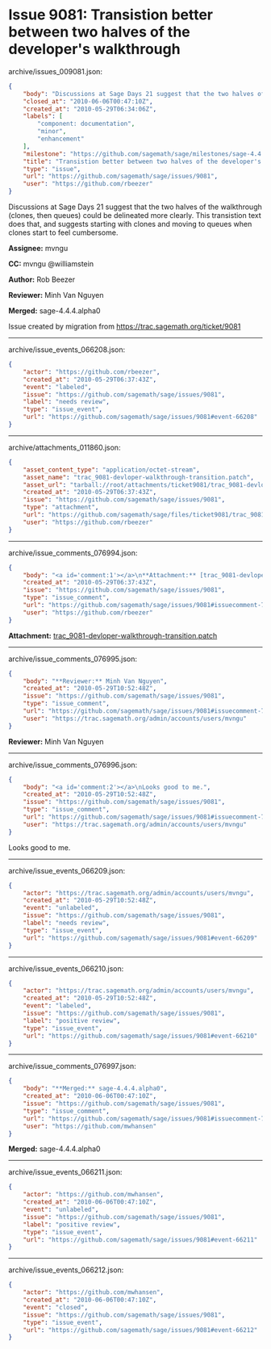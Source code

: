 # Issue 9081: Transistion better between two halves of the developer's walkthrough

archive/issues_009081.json:
```json
{
    "body": "Discussions at Sage Days 21 suggest that the two halves of the walkthrough (clones, then queues) could be delineated more clearly.  This transistion text does that, and suggests starting with clones and moving to queues when clones start to feel cumbersome.\n\n**Assignee:** mvngu\n\n**CC:**  mvngu @williamstein\n\n**Author:** Rob Beezer\n\n**Reviewer:** Minh Van Nguyen\n\n**Merged:** sage-4.4.4.alpha0\n\nIssue created by migration from https://trac.sagemath.org/ticket/9081\n\n",
    "closed_at": "2010-06-06T00:47:10Z",
    "created_at": "2010-05-29T06:34:06Z",
    "labels": [
        "component: documentation",
        "minor",
        "enhancement"
    ],
    "milestone": "https://github.com/sagemath/sage/milestones/sage-4.4.4",
    "title": "Transistion better between two halves of the developer's walkthrough",
    "type": "issue",
    "url": "https://github.com/sagemath/sage/issues/9081",
    "user": "https://github.com/rbeezer"
}
```
Discussions at Sage Days 21 suggest that the two halves of the walkthrough (clones, then queues) could be delineated more clearly.  This transistion text does that, and suggests starting with clones and moving to queues when clones start to feel cumbersome.

**Assignee:** mvngu

**CC:**  mvngu @williamstein

**Author:** Rob Beezer

**Reviewer:** Minh Van Nguyen

**Merged:** sage-4.4.4.alpha0

Issue created by migration from https://trac.sagemath.org/ticket/9081





---

archive/issue_events_066208.json:
```json
{
    "actor": "https://github.com/rbeezer",
    "created_at": "2010-05-29T06:37:43Z",
    "event": "labeled",
    "issue": "https://github.com/sagemath/sage/issues/9081",
    "label": "needs review",
    "type": "issue_event",
    "url": "https://github.com/sagemath/sage/issues/9081#event-66208"
}
```



---

archive/attachments_011860.json:
```json
{
    "asset_content_type": "application/octet-stream",
    "asset_name": "trac_9081-devloper-walkthrough-transition.patch",
    "asset_url": "tarball://root/attachments/ticket9081/trac_9081-devloper-walkthrough-transition.patch",
    "created_at": "2010-05-29T06:37:43Z",
    "issue": "https://github.com/sagemath/sage/issues/9081",
    "type": "attachment",
    "url": "https://github.com/sagemath/sage/files/ticket9081/trac_9081-devloper-walkthrough-transition.patch",
    "user": "https://github.com/rbeezer"
}
```



---

archive/issue_comments_076994.json:
```json
{
    "body": "<a id='comment:1'></a>\n**Attachment:** [trac_9081-devloper-walkthrough-transition.patch](https://github.com/sagemath/sage/files/ticket9081/trac_9081-devloper-walkthrough-transition.patch)",
    "created_at": "2010-05-29T06:37:43Z",
    "issue": "https://github.com/sagemath/sage/issues/9081",
    "type": "issue_comment",
    "url": "https://github.com/sagemath/sage/issues/9081#issuecomment-76994",
    "user": "https://github.com/rbeezer"
}
```

<a id='comment:1'></a>
**Attachment:** [trac_9081-devloper-walkthrough-transition.patch](https://github.com/sagemath/sage/files/ticket9081/trac_9081-devloper-walkthrough-transition.patch)



---

archive/issue_comments_076995.json:
```json
{
    "body": "**Reviewer:** Minh Van Nguyen",
    "created_at": "2010-05-29T10:52:48Z",
    "issue": "https://github.com/sagemath/sage/issues/9081",
    "type": "issue_comment",
    "url": "https://github.com/sagemath/sage/issues/9081#issuecomment-76995",
    "user": "https://trac.sagemath.org/admin/accounts/users/mvngu"
}
```

**Reviewer:** Minh Van Nguyen



---

archive/issue_comments_076996.json:
```json
{
    "body": "<a id='comment:2'></a>\nLooks good to me.",
    "created_at": "2010-05-29T10:52:48Z",
    "issue": "https://github.com/sagemath/sage/issues/9081",
    "type": "issue_comment",
    "url": "https://github.com/sagemath/sage/issues/9081#issuecomment-76996",
    "user": "https://trac.sagemath.org/admin/accounts/users/mvngu"
}
```

<a id='comment:2'></a>
Looks good to me.



---

archive/issue_events_066209.json:
```json
{
    "actor": "https://trac.sagemath.org/admin/accounts/users/mvngu",
    "created_at": "2010-05-29T10:52:48Z",
    "event": "unlabeled",
    "issue": "https://github.com/sagemath/sage/issues/9081",
    "label": "needs review",
    "type": "issue_event",
    "url": "https://github.com/sagemath/sage/issues/9081#event-66209"
}
```



---

archive/issue_events_066210.json:
```json
{
    "actor": "https://trac.sagemath.org/admin/accounts/users/mvngu",
    "created_at": "2010-05-29T10:52:48Z",
    "event": "labeled",
    "issue": "https://github.com/sagemath/sage/issues/9081",
    "label": "positive review",
    "type": "issue_event",
    "url": "https://github.com/sagemath/sage/issues/9081#event-66210"
}
```



---

archive/issue_comments_076997.json:
```json
{
    "body": "**Merged:** sage-4.4.4.alpha0",
    "created_at": "2010-06-06T00:47:10Z",
    "issue": "https://github.com/sagemath/sage/issues/9081",
    "type": "issue_comment",
    "url": "https://github.com/sagemath/sage/issues/9081#issuecomment-76997",
    "user": "https://github.com/mwhansen"
}
```

**Merged:** sage-4.4.4.alpha0



---

archive/issue_events_066211.json:
```json
{
    "actor": "https://github.com/mwhansen",
    "created_at": "2010-06-06T00:47:10Z",
    "event": "unlabeled",
    "issue": "https://github.com/sagemath/sage/issues/9081",
    "label": "positive review",
    "type": "issue_event",
    "url": "https://github.com/sagemath/sage/issues/9081#event-66211"
}
```



---

archive/issue_events_066212.json:
```json
{
    "actor": "https://github.com/mwhansen",
    "created_at": "2010-06-06T00:47:10Z",
    "event": "closed",
    "issue": "https://github.com/sagemath/sage/issues/9081",
    "type": "issue_event",
    "url": "https://github.com/sagemath/sage/issues/9081#event-66212"
}
```
